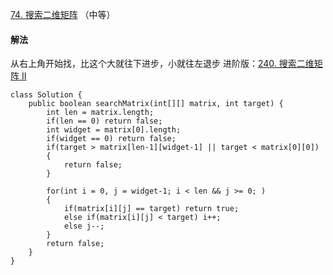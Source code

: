 [74. 搜索二维矩阵](https://leetcode-cn.com/problems/search-a-2d-matrix/) （中等）

#### 解法

从右上角开始找，比这个大就往下进步，小就往左退步
进阶版：[240. 搜索二维矩阵 II](https://leetcode-cn.com/problems/search-a-2d-matrix-ii/)


```
class Solution {
    public boolean searchMatrix(int[][] matrix, int target) {
        int len = matrix.length;
        if(len == 0) return false;
        int widget = matrix[0].length;
        if(widget == 0) return false;
        if(target > matrix[len-1][widget-1] || target < matrix[0][0])
        {
            return false;
        }

        for(int i = 0, j = widget-1; i < len && j >= 0; )
        {
            if(matrix[i][j] == target) return true;
            else if(matrix[i][j] < target) i++;
            else j--;
        }
        return false;
    }
}
```